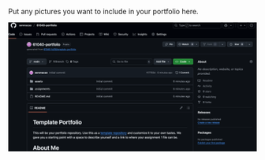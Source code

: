 Put any pictures you want to include in your portfolio here.

![Clone repository image](clone_portfolio.png)